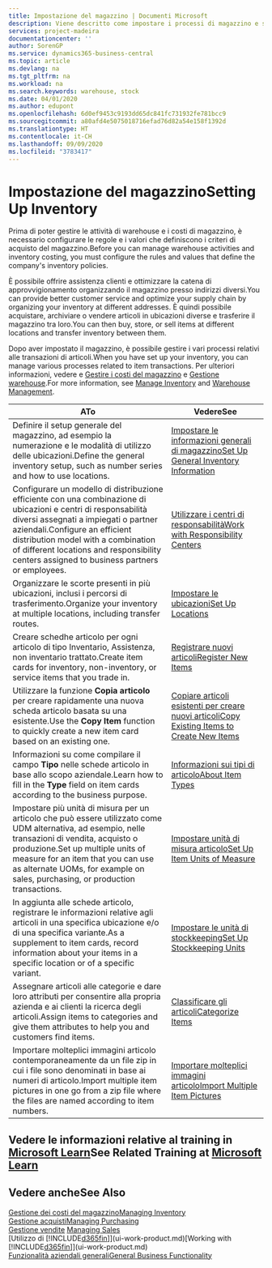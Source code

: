 ```yaml
---
title: Impostazione del magazzino | Documenti Microsoft
description: Viene descritto come impostare i processi di magazzino e stock, inclusi i percorsi di trasferimento e le ubicazioni, come le warehouse.
services: project-madeira
documentationcenter: ''
author: SorenGP
ms.service: dynamics365-business-central
ms.topic: article
ms.devlang: na
ms.tgt_pltfrm: na
ms.workload: na
ms.search.keywords: warehouse, stock
ms.date: 04/01/2020
ms.author: edupont
ms.openlocfilehash: 6d0ef9453c9193dd65dc841fc731932fe781bcc9
ms.sourcegitcommit: a80afd4e5075018716efad76d82a54e158f1392d
ms.translationtype: HT
ms.contentlocale: it-CH
ms.lasthandoff: 09/09/2020
ms.locfileid: "3783417"
---
```

# <a name="setting-up-inventory"></a><span data-ttu-id="64029-103">Impostazione del magazzino</span><span class="sxs-lookup"><span data-stu-id="64029-103">Setting Up Inventory</span></span>
<span data-ttu-id="64029-104">Prima di poter gestire le attività di warehouse e i costi di magazzino, è necessario configurare le regole e i valori che definiscono i criteri di acquisto del magazzino.</span><span class="sxs-lookup"><span data-stu-id="64029-104">Before you can manage warehouse activities and inventory costing, you must configure the rules and values that define the company's inventory policies.</span></span>

<span data-ttu-id="64029-105">È possibile offrire assistenza clienti e ottimizzare la catena di approvvigionamento organizzando il magazzino presso indirizzi diversi.</span><span class="sxs-lookup"><span data-stu-id="64029-105">You can provide better customer service and optimize your supply chain by organizing your inventory at different addresses.</span></span> <span data-ttu-id="64029-106">È quindi possibile acquistare, archiviare o vendere articoli in ubicazioni diverse e trasferire il magazzino tra loro.</span><span class="sxs-lookup"><span data-stu-id="64029-106">You can then buy, store, or sell items at different locations and transfer inventory between them.</span></span>

<span data-ttu-id="64029-107">Dopo aver impostato il magazzino, è possibile gestire i vari processi relativi alle transazioni di articoli.</span><span class="sxs-lookup"><span data-stu-id="64029-107">When you have set up your inventory, you can manage various processes related to item transactions.</span></span> <span data-ttu-id="64029-108">Per ulteriori informazioni, vedere e [Gestire i costi del magazzino](inventory-manage-inventory.md) e [Gestione warehouse](warehouse-manage-warehouse.md).</span><span class="sxs-lookup"><span data-stu-id="64029-108">For more information, see [Manage Inventory](inventory-manage-inventory.md) and [Warehouse Management](warehouse-manage-warehouse.md).</span></span>

| <span data-ttu-id="64029-109">A</span><span class="sxs-lookup"><span data-stu-id="64029-109">To</span></span> | <span data-ttu-id="64029-110">Vedere</span><span class="sxs-lookup"><span data-stu-id="64029-110">See</span></span> |
| --- | --- |
| <span data-ttu-id="64029-111">Definire il setup generale del magazzino, ad esempio la numerazione e le modalità di utilizzo delle ubicazioni.</span><span class="sxs-lookup"><span data-stu-id="64029-111">Define the general inventory setup, such as number series and how to use locations.</span></span> |[<span data-ttu-id="64029-112">Impostare le informazioni generali di magazzino</span><span class="sxs-lookup"><span data-stu-id="64029-112">Set Up General Inventory Information</span></span>](inventory-how-setup-general.md) |
|<span data-ttu-id="64029-113">Configurare un modello di distribuzione efficiente con una combinazione di ubicazioni e centri di responsabilità diversi assegnati a impiegati o partner aziendali.</span><span class="sxs-lookup"><span data-stu-id="64029-113">Configure an efficient distribution model with a combination of different locations and responsibility centers assigned to business partners or employees.</span></span>|[<span data-ttu-id="64029-114">Utilizzare i centri di responsabilità</span><span class="sxs-lookup"><span data-stu-id="64029-114">Work with Responsibility Centers</span></span>](inventory-responsibility-centers.md)|
| <span data-ttu-id="64029-115">Organizzare le scorte presenti in più ubicazioni, inclusi i percorsi di trasferimento.</span><span class="sxs-lookup"><span data-stu-id="64029-115">Organize your inventory at multiple locations, including transfer routes.</span></span> |[<span data-ttu-id="64029-116">Impostare le ubicazioni</span><span class="sxs-lookup"><span data-stu-id="64029-116">Set Up Locations</span></span>](inventory-how-register-new-items.md) |
| <span data-ttu-id="64029-117">Creare schedhe articolo per ogni articolo di tipo Inventario, Assistenza, non inventario trattato.</span><span class="sxs-lookup"><span data-stu-id="64029-117">Create item cards for inventory, non-inventory, or service items that you trade in.</span></span> |[<span data-ttu-id="64029-118">Registrare nuovi articoli</span><span class="sxs-lookup"><span data-stu-id="64029-118">Register New Items</span></span>](inventory-how-register-new-items.md) |
|<span data-ttu-id="64029-119">Utilizzare la funzione **Copia articolo** per creare rapidamente una nuova scheda articolo basata su una esistente.</span><span class="sxs-lookup"><span data-stu-id="64029-119">Use the **Copy Item** function to quickly create a new item card based on an existing one.</span></span>|[<span data-ttu-id="64029-120">Copiare articoli esistenti per creare nuovi articoli</span><span class="sxs-lookup"><span data-stu-id="64029-120">Copy Existing Items to Create New Items</span></span>](inventory-how-copy-items.md)|
|<span data-ttu-id="64029-121">Informazioni su come compilare il campo **Tipo** nelle schede articolo in base allo scopo aziendale.</span><span class="sxs-lookup"><span data-stu-id="64029-121">Learn how to fill in the **Type** field on item cards according to the business purpose.</span></span>|[<span data-ttu-id="64029-122">Informazioni sui tipi di articolo</span><span class="sxs-lookup"><span data-stu-id="64029-122">About Item Types</span></span>](inventory-about-item-types.md)|
|<span data-ttu-id="64029-123">Impostare più unità di misura per un articolo che può essere utilizzato come UDM alternativa, ad esempio, nelle transazioni di vendita, acquisto o produzione.</span><span class="sxs-lookup"><span data-stu-id="64029-123">Set up multiple units of measure for an item that you can use as alternate UOMs, for example on sales, purchasing, or production transactions.</span></span>|[<span data-ttu-id="64029-124">Impostare unità di misura articolo</span><span class="sxs-lookup"><span data-stu-id="64029-124">Set Up Item Units of Measure</span></span>](inventory-how-setup-units-of-measure.md)|
|<span data-ttu-id="64029-125">In aggiunta alle schede articolo, registrare le informazioni relative agli articoli in una specifica ubicazione e/o di una specifica variante.</span><span class="sxs-lookup"><span data-stu-id="64029-125">As a supplement to item cards, record information about your items in a specific location or of a specific variant.</span></span>|[<span data-ttu-id="64029-126">Impostare le unità di stockkeeping</span><span class="sxs-lookup"><span data-stu-id="64029-126">Set Up Stockkeeping Units</span></span>](inventory-how-to-set-up-stockkeeping-units.md)|
| <span data-ttu-id="64029-127">Assegnare articoli alle categorie e dare loro attributi per consentire alla propria azienda e ai clienti la ricerca degli articoli.</span><span class="sxs-lookup"><span data-stu-id="64029-127">Assign items to categories and give them attributes to help you and customers find items.</span></span> |[<span data-ttu-id="64029-128">Classificare gli articoli</span><span class="sxs-lookup"><span data-stu-id="64029-128">Categorize Items</span></span>](inventory-how-categorize-items.md) |
|<span data-ttu-id="64029-129">Importare molteplici immagini articolo contemporaneamente da un file zip in cui i file sono denominati in base ai numeri di articolo.</span><span class="sxs-lookup"><span data-stu-id="64029-129">Import multiple item pictures in one go from a zip file where the files are named according to item numbers.</span></span>|[<span data-ttu-id="64029-130">Importare molteplici immagini articolo</span><span class="sxs-lookup"><span data-stu-id="64029-130">Import Multiple Item Pictures</span></span>](inventory-how-import-item-pictures.md)|

## <a name="see-related-training-at-microsoft-learn"></a><span data-ttu-id="64029-131">Vedere le informazioni relative al training in [Microsoft Learn](/learn/modules/trade-get-started-dynamics-365-business-central/)</span><span class="sxs-lookup"><span data-stu-id="64029-131">See Related Training at [Microsoft Learn](/learn/modules/trade-get-started-dynamics-365-business-central/)</span></span>

## <a name="see-also"></a><span data-ttu-id="64029-132">Vedere anche</span><span class="sxs-lookup"><span data-stu-id="64029-132">See Also</span></span>
[<span data-ttu-id="64029-133">Gestione dei costi del magazzino</span><span class="sxs-lookup"><span data-stu-id="64029-133">Managing Inventory</span></span>](inventory-manage-inventory.md)  
[<span data-ttu-id="64029-134">Gestione acquisti</span><span class="sxs-lookup"><span data-stu-id="64029-134">Managing Purchasing</span></span>](purchasing-manage-purchasing.md)  
<span data-ttu-id="64029-135">[Gestione vendite](sales-manage-sales.md)  </span><span class="sxs-lookup"><span data-stu-id="64029-135">[Managing Sales](sales-manage-sales.md)  </span></span>  
<span data-ttu-id="64029-136">[Utilizzo di [!INCLUDE[d365fin](includes/d365fin_md.md)]](ui-work-product.md)</span><span class="sxs-lookup"><span data-stu-id="64029-136">[Working with [!INCLUDE[d365fin](includes/d365fin_md.md)]](ui-work-product.md)</span></span>  
[<span data-ttu-id="64029-137">Funzionalità aziendali generali</span><span class="sxs-lookup"><span data-stu-id="64029-137">General Business Functionality</span></span>](ui-across-business-areas.md)
